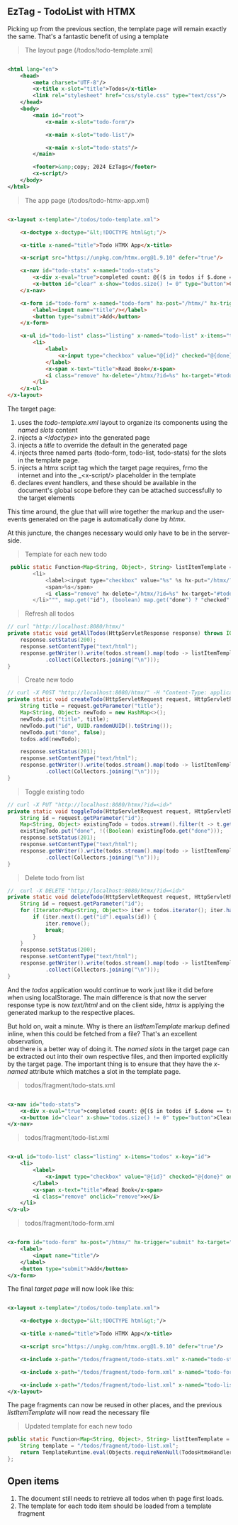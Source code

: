 ## EzTag - TodoList with HTMX

Picking up from the previous section, the template page will remain exactly the same. That's a fantastic benefit of
using a template

> The layout page (/todos/todo-template.xml)

```xml

<html lang="en">
    <head>
        <meta charset="UTF-8"/>
        <x-title x-slot="title">Todos</x-title>
        <link rel="stylesheet" href="css/style.css" type="text/css"/>
    </head>
    <body>
        <main id="root">
            <x-main x-slot="todo-form"/>

            <x-main x-slot="todo-list"/>

            <x-main x-slot="todo-stats"/>
        </main>

        <footer>&amp;copy; 2024 EzTags</footer>
        <x-script/>
    </body>
</html>
```

> The app page (/todos/todo-htmx-app.xml)

```html

<x-layout x-template="/todos/todo-template.xml">

    <x-doctype x-doctype="&lt;!DOCTYPE html&gt;"/>

    <x-title x-named="title">Todo HTMX App</x-title>

    <x-script src="https://unpkg.com/htmx.org@1.9.10" defer="true"/>

    <x-nav id="todo-stats" x-named="todo-stats">
        <x-div x-eval="true">completed count: @{($ in todos if $.done == true).size()}</x-div>
        <x-button id="clear" x-show="todos.size() != 0" type="button">Clear All</x-button>
    </x-nav>

    <x-form id="todo-form" x-named="todo-form" hx-post="/htmx/" hx-trigger="submit" hx-target="#todo-list">
        <label><input name="title"/></label>
        <button type="submit">Add</button>
    </x-form>

    <x-ul id="todo-list" class="listing" x-named="todo-list" x-items="todos" x-key="id">
        <li>
            <label>
                <x-input type="checkbox" value="@{id}" checked="@{done}" hx-put="/htmx/?id=%s" hx-target="#todo-list"/>
            </label>
            <x-span x-text="title">Read Book</x-span>
            <i class="remove" hx-delete="/htmx/?id=%s" hx-target="#todo-list">x</i>
        </li>
    </x-ul>
</x-layout>
```

The target page:

1. uses the _todo-template.xml_ layout to organize its components using the _named slots_ content
2. injects a _&lt;!doctype&gt;_ into the generated page
3. injects a _title_ to override the default in the generated page
4. injects three named parts (todo-form, todo-list, todo-stats) for the slots in the template page.
5. injects a htmx script tag which the target page requires, frmo the internet and into the _&lt;x-script/&gt;
   placeholder in the template
6. declares event handlers, and these should be available in the document's global scope before they can be attached
   successfully to the target elements

This time around, the glue that will wire together the markup and the user-events generated on the page is automatically
done by _htmx_.

At this juncture, the changes necessary would only have to be in the server-side.

> Template for each new todo

```java
 public static Function<Map<String, Object>, String> listItemTemplate = (map) -> String.format("""
        <li>
            <label><input type="checkbox" value="%s" %s hx-put="/htmx/?id=%s" hx-target="#todo-list" /> </label>
            <span>%s</span>
            <i class="remove" hx-delete="/htmx/?id=%s" hx-target="#todo-list">x</i>
        </li>""", map.get("id"), (boolean) map.get("done") ? "checked" : "", map.get("id"), map.get("title"), map.get("id"));

```

> Refresh all todos

```java
// curl "http://localhost:8080/htmx/"
private static void getAllTodos(HttpServletResponse response) throws IOException {
    response.setStatus(200);
    response.setContentType("text/html");
    response.getWriter().write(todos.stream().map(todo -> listItemTemplate.apply(todo))
            .collect(Collectors.joining("\n")));
}
```

> Create new todo

```java
// curl -X POST "http://localhost:8080/htmx/" -H "Content-Type: application/json" -d "{\"title\": \"Read my book\"}"
private static void createTodo(HttpServletRequest request, HttpServletResponse response) throws IOException {
    String title = request.getParameter("title");
    Map<String, Object> newTodo = new HashMap<>();
    newTodo.put("title", title);
    newTodo.put("id", UUID.randomUUID().toString());
    newTodo.put("done", false);
    todos.add(newTodo);

    response.setStatus(201);
    response.setContentType("text/html");
    response.getWriter().write(todos.stream().map(todo -> listItemTemplate.apply(todo))
            .collect(Collectors.joining("\n")));
}
```

> Toggle existing todo

```java
// curl -X PUT "http://localhost:8080/htmx/?id=<id>"
private static void toggleTodo(HttpServletRequest request, HttpServletResponse response) throws IOException {
    String id = request.getParameter("id");
    Map<String, Object> existingTodo = todos.stream().filter(t -> t.get("id").equals(id)).findFirst().get();
    existingTodo.put("done", !((Boolean) existingTodo.get("done")));
    response.setStatus(201);
    response.setContentType("text/html");
    response.getWriter().write(todos.stream().map(todo -> listItemTemplate.apply(todo))
            .collect(Collectors.joining("\n")));
}
```

> Delete todo from list

```java
//  curl -X DELETE "http://localhost:8080/htmx/?id=<id>"
private static void deleteTodo(HttpServletRequest request, HttpServletResponse response) throws IOException {
    String id = request.getParameter("id");
    for (Iterator<Map<String, Object>> iter = todos.iterator(); iter.hasNext(); ) {
        if (iter.next().get("id").equals(id)) {
            iter.remove();
            break;
        }
    }
    response.setStatus(200);
    response.setContentType("text/html");
    response.getWriter().write(todos.stream().map(todo -> listItemTemplate.apply(todo))
            .collect(Collectors.joining("\n")));
}
```

And the _todos_ application would continue to work just like it did before when using localStorage. The main difference
is that now the server response type
is now _text/html_ and on the client side, _htmx_ is applying the generated markup to the respective places.

But hold on, wait a minute. Why is there an _listItemTemplate_ markup defined inline, when this could be fetched from a
file? That's an excellent observation,  
and there is a better way of doing it. The _named slots_ in the target page can be extracted out into their own
respective files, and then imported explicitly
by the target page. The important thing is to ensure that they have the _x-named_ attribute which matches a slot in the
template page.

> todos/fragment/todo-stats.xml

```xml

<x-nav id="todo-stats">
    <x-div x-eval="true">completed count: @{($ in todos if $.done == true).size()}</x-div>
    <x-button id="clear" x-show="todos.size() != 0" type="button">Clear All</x-button>
</x-nav>
```

> todos/fragment/todo-list.xml

```xml

<x-ul id="todo-list" class="listing" x-items="todos" x-key="id">
    <li>
        <label>
            <x-input type="checkbox" value="@{id}" checked="@{done}" onchange="toggle"/>
        </label>
        <x-span x-text="title">Read Book</x-span>
        <i class="remove" onclick="remove">x</i>
    </li>
</x-ul>
```

> todos/fragment/todo-form.xml

```xml

<x-form id="todo-form" hx-post="/htmx/" hx-trigger="submit" hx-target="#todo-list">
    <label>
        <input name="title"/>
    </label>
    <button type="submit">Add</button>
</x-form>
```

The final _target page_ will now look like this:

```xml

<x-layout x-template="/todos/todo-template.xml">

    <x-doctype x-doctype="&lt;!DOCTYPE html&gt;"/>

    <x-title x-named="title">Todo HTMX App</x-title>

    <x-script src="https://unpkg.com/htmx.org@1.9.10" defer="true"/>

    <x-include x-path="/todos/fragment/todo-stats.xml" x-named="todo-stats"/>

    <x-include x-path="/todos/fragment/todo-form.xml" x-named="todo-form"/>

    <x-include x-path="/todos/fragment/todo-list.xml" x-named="todo-list"/>
</x-layout>
```

The page fragments can now be reused in other places, and the previous _listItemTemplate_ will now read the necessary
file

> Updated template for each new todo

```java
public static Function<Map<String, Object>, String> listItemTemplate = (map) -> {
    String template = "/todos/fragment/todo-list.xml";
    return TemplateRuntime.eval(Objects.requireNonNull(TodosHtmxHandler.class.getResourceAsStream(template)), map).toString();
};
```

## Open items

1. The document still needs to retrieve all todos when th page first loads.
2. The template for each todo item should be loaded from a template fragment
